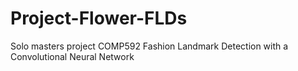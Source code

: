 # Project-Flower-FLDs
Solo masters project COMP592 Fashion Landmark Detection with a Convolutional Neural Network
